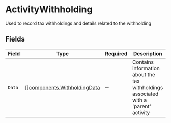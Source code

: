 # ActivityWithholding

Used to record tax withholdings and details related to the withholding


## Fields

| Field                                                                               | Type                                                                                | Required                                                                            | Description                                                                         |
| ----------------------------------------------------------------------------------- | ----------------------------------------------------------------------------------- | ----------------------------------------------------------------------------------- | ----------------------------------------------------------------------------------- |
| `Data`                                                                              | [][components.WithholdingData](../../models/components/withholdingdata.md)          | :heavy_minus_sign:                                                                  | Contains information about the tax withholdings associated with a 'parent' activity |